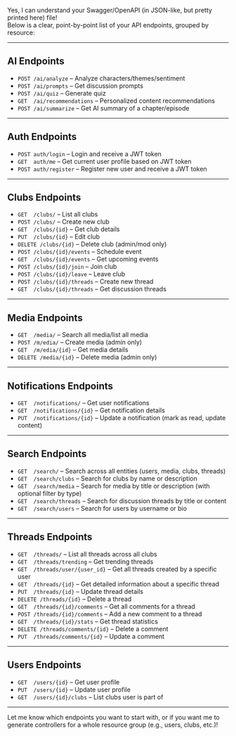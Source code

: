 Yes, I can understand your Swagger/OpenAPI (in JSON-like, but pretty printed here) file!  
Below is a clear, point-by-point list of your API endpoints, grouped by resource:

---

## **AI Endpoints**
- `POST /ai/analyze` – Analyze characters/themes/sentiment
- `POST /ai/prompts` – Get discussion prompts
- `POST /ai/quiz` – Generate quiz
- `GET  /ai/recommendations` – Personalized content recommendations
- `POST /ai/summarize` – Get AI summary of a chapter/episode

---

## **Auth Endpoints**
- `POST auth/login` – Login and receive a JWT token
- `GET  auth/me` – Get current user profile based on JWT token
- `POST auth/register` – Register new user and receive a JWT token

---

## **Clubs Endpoints**
- `GET  /clubs/` – List all clubs
- `POST /clubs/` – Create new club
- `GET  /clubs/{id}` – Get club details
- `PUT  /clubs/{id}` – Edit club
- `DELETE /clubs/{id}` – Delete club (admin/mod only)
- `POST /clubs/{id}/events` – Schedule event
- `GET  /clubs/{id}/events` – Get upcoming events
- `POST /clubs/{id}/join` – Join club
- `POST /clubs/{id}/leave` – Leave club
- `POST /clubs/{id}/threads` – Create new thread
- `GET  /clubs/{id}/threads` – Get discussion threads

---

## **Media Endpoints**
- `GET  /media/` – Search all media/list all media
- `POST /m/edia/` – Create media (admin only)
- `GET  /m/edia/{id}` – Get media details
- `DELETE /media/{id}` – Delete media (admin only)

---

## **Notifications Endpoints**
- `GET  /notifications/` – Get user notifications
- `GET  /notifications/{id}` – Get notification details
- `PUT  /notifications/{id}` – Update a notification (mark as read, update content)

---

## **Search Endpoints**
- `GET  /search/` – Search across all entities (users, media, clubs, threads)
- `GET  /search/clubs` – Search for clubs by name or description
- `GET  /search/media` – Search for media by title or description (with optional filter by type)
- `GET  /search/threads` – Search for discussion threads by title or content
- `GET  /search/users` – Search for users by username or bio

---

## **Threads Endpoints**
- `GET  /threads/` – List all threads across all clubs
- `GET  /threads/trending` – Get trending threads
- `GET  /threads/user/{user_id}` – Get all threads created by a specific user
- `GET  /threads/{id}` – Get detailed information about a specific thread
- `PUT  /threads/{id}` – Update thread details
- `DELETE /threads/{id}` – Delete a thread
- `GET  /threads/{id}/comments` – Get all comments for a thread
- `POST /threads/{id}/comments` – Add a new comment to a thread
- `GET  /threads/{id}/stats` – Get thread statistics
- `DELETE /threads/comments/{id}` – Delete a comment
- `PUT  /threads/comments/{id}` – Update a comment

---

## **Users Endpoints**
- `GET  /users/{id}` – Get user profile
- `PUT  /users/{id}` – Update user profile
- `GET  /users/{id}/clubs` – List clubs user is part of

---

Let me know which endpoints you want to start with, or if you want me to generate controllers for a whole resource group (e.g., users, clubs, etc.)!